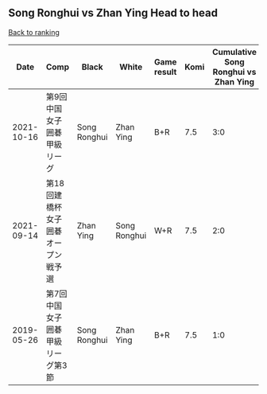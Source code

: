 ## Song Ronghui vs Zhan Ying Head to head

[Back to ranking](../../index.md)




| **Date** | **Comp** | **Black** | **White** | **Game result** | **Komi** | **Cumulative Song Ronghui vs Zhan Ying** | **Song Ronghui streak** | **Zhan Ying streak** | 
| --- | --- | --- | --- | --- | --- | --- | --- | --- |
| 2021-10-16 | 第9回中国女子囲碁甲級リーグ | Song Ronghui | Zhan Ying | B+R | 7.5 | 3:0 | 3 | 0 | 
| 2021-09-14 | 第18回建橋杯女子囲碁オープン戦予選 | Zhan Ying | Song Ronghui | W+R | 7.5 | 2:0 | 2 | 0 | 
| 2019-05-26 | 第7回中国女子囲碁甲級リーグ第3節 | Song Ronghui | Zhan Ying | B+R | 7.5 | 1:0 | 1 | 0 |




